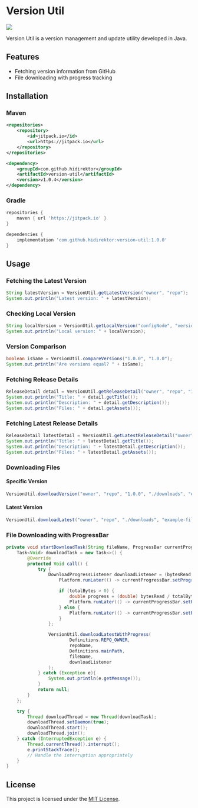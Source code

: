 # Version Util

[![](https://jitpack.io/v/hidirektor/version-util.svg)](https://jitpack.io/#hidirektor/version-util)

Version Util is a version management and update utility developed in Java.

## Features
- Fetching version information from GitHub
- File downloading with progress tracking

## Installation

### Maven

```xml
<repositories>
    <repository>
        <id>jitpack.io</id>
        <url>https://jitpack.io</url>
    </repository>
</repositories>

<dependency>
    <groupId>com.github.hidirektor</groupId>
    <artifactId>version-util</artifactId>
    <version>v1.0.4</version>
</dependency>
```

### Gradle

```groovy
repositories {
    maven { url 'https://jitpack.io' }
}

dependencies {
    implementation 'com.github.hidirektor:version-util:1.0.0'
}
```

## Usage

### Fetching the Latest Version
```java
String latestVersion = VersionUtil.getLatestVersion("owner", "repo");
System.out.println("Latest version: " + latestVersion);
```

### Checking Local Version
```java
String localVersion = VersionUtil.getLocalVersion("configNode", "versionKey");
System.out.println("Local version: " + localVersion);
```

### Version Comparison
```java
boolean isSame = VersionUtil.compareVersions("1.0.0", "1.0.0");
System.out.println("Are versions equal? " + isSame);
```

### Fetching Release Details
```java
ReleaseDetail detail = VersionUtil.getReleaseDetail("owner", "repo", "1.0.0");
System.out.println("Title: " + detail.getTitle());
System.out.println("Description: " + detail.getDescription());
System.out.println("Files: " + detail.getAssets());
```

### Fetching Latest Release Details
```java
ReleaseDetail latestDetail = VersionUtil.getLatestReleaseDetail("owner", "repo");
System.out.println("Title: " + latestDetail.getTitle());
System.out.println("Description: " + latestDetail.getDescription());
System.out.println("Files: " + latestDetail.getAssets());
```

### Downloading Files
#### Specific Version
```java
VersionUtil.downloadVersion("owner", "repo", "1.0.0", "./downloads", "example-file.jar");
```

#### Latest Version
```java
VersionUtil.downloadLatest("owner", "repo", "./downloads", "example-file.jar");
```

### File Downloading with ProgressBar
```java
private void startDownloadTask(String fileName, ProgressBar currentProgressBar, String repoName) {
    Task<Void> downloadTask = new Task<>() {
        @Override
        protected Void call() {
            try {
                DownloadProgressListener downloadListener = (bytesRead, totalBytes) -> {
                    Platform.runLater(() -> currentProgressBar.setProgress(0));

                    if (totalBytes > 0) {
                        double progress = (double) bytesRead / totalBytes;
                        Platform.runLater(() -> currentProgressBar.setProgress(progress));
                    } else {
                        Platform.runLater(() -> currentProgressBar.setProgress(ProgressBar.INDETERMINATE_PROGRESS)); // Indeterminate progress
                    }
                };

                VersionUtil.downloadLatestWithProgress(
                        Definitions.REPO_OWNER,
                        repoName,
                        Definitions.mainPath,
                        fileName,
                        downloadListener
                );
            } catch (Exception e){
                System.out.println(e.getMessage());
            }
            return null;
        }
    };

    try {
        Thread downloadThread = new Thread(downloadTask);
        downloadThread.setDaemon(true);
        downloadThread.start();
        downloadThread.join();
    } catch (InterruptedException e) {
        Thread.currentThread().interrupt();
        e.printStackTrace();
        // Handle the interruption appropriately
    }
}
```

## License
This project is licensed under the [MIT License](LICENSE).